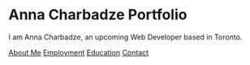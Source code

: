 # Anna Charbadze Portfolio

I am Anna Charbadze, an upcoming Web Developer based in Toronto.

[About Me](index)
[Employment](employment.markdown)
[Education](education.markdown)
[Contact](contact.markdown)



